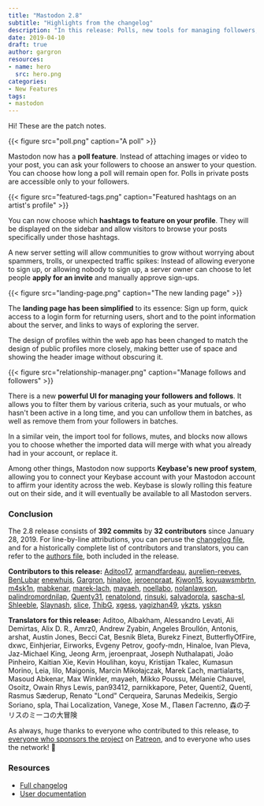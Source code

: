 ```yaml
---
title: "Mastodon 2.8"
subtitle: "Highlights from the changelog"
description: "In this release: Polls, new tools for managing followers, new frontpage design, new admin features, Keybase integration, and more"
date: 2019-04-10
draft: true
author: gargron
resources:
- name: hero
  src: hero.png
categories:
- New Features
tags:
- mastodon
---
```


Hi! These are the patch notes.

{{< figure src="poll.png" caption="A poll" >}}

Mastodon now has a **poll feature**. Instead of attaching images or video to your post, you can ask your followers to choose an answer to your question. You can choose how long a poll will remain open for. Polls in private posts are accessible only to your followers.

{{< figure src="featured-tags.png" caption="Featured hashtags on an artist's profile" >}}

You can now choose which **hashtags to feature on your profile**. They will be displayed on the sidebar and allow visitors to browse your posts specifically under those hashtags.

A new server setting will allow communities to grow without worrying about spammers, trolls, or unexpected traffic spikes: Instead of allowing everyone to sign up, or allowing nobody to sign up, a server owner can choose to let people **apply for an invite** and manually approve sign-ups.

{{< figure src="landing-page.png" caption="The new landing page" >}}

The **landing page has been simplified** to its essence: Sign up form, quick access to a login form for returning users, short and to the point information about the server, and links to ways of exploring the server.

The design of profiles within the web app has been changed to match the design of public profiles more closely, making better use of space and showing the header image without obscuring it.

{{< figure src="relationship-manager.png" caption="Manage follows and followers" >}}

There is a new **powerful UI for managing your followers and follows**. It allows you to filter them by various criteria, such as your mutuals, or who hasn't been active in a long time, and you can unfollow them in batches, as well as remove them from your followers in batches.

In a similar vein, the import tool for follows, mutes, and blocks now allows you to choose whether the imported data will merge with what you already had in your account, or replace it.

Among other things, Mastodon now supports **Keybase's new proof system**, allowing you to connect your Keybase account with your Mastodon account to affirm your identity across the web. Keybase is slowly rolling this feature out on their side, and it will eventually be available to all Mastodon servers.

### Conclusion

The 2.8 release consists of **392 commits** by **32 contributors** since January 28, 2019. For line-by-line attributions, you can peruse the [changelog file][changelog], and for a historically complete list of contributors and translators, you can refer to the [authors file][authors], both included in the release.

[changelog]: https://github.com/tootsuite/mastodon/blob/v2.8.0/CHANGELOG.md
[authors]: https://github.com/tootsuite/mastodon/blob/v2.8.0/AUTHORS.md

**Contributors to this release:** [Aditoo17](https://github.com/Aditoo17), [armandfardeau](https://github.com/armandfardeau), [aurelien-reeves](https://github.com/aurelien-reeves), [BenLubar](https://github.com/BenLubar) [enewhuis](https://github.com/enewhuis), [Gargron](https://github.com/Gargron), [hinaloe](https://github.com/hinaloe), [jeroenpraat](https://github.com/jeroenpraat), [Kjwon15](https://github.com/Kjwon15), [koyuawsmbrtn](https://github.com/koyuawsmbrtn), [m4sk1n](https://github.com/m4sk1n), [mabkenar](https://github.com/mabkenar), [marek-lach](https://github.com/marek-lach), [mayaeh](https://github.com/mayaeh), [noellabo](https://github.com/noellabo), [nolanlawson](https://github.com/nolanlawson), [palindromordnilap](https://github.com/palindromordnilap), [Quenty31](https://github.com/Quenty31), [renatolond](https://github.com/renatolond), [rinsuki](https://github.com/rinsuki), [salvadorpla](https://github.com/salvadorpla), [sascha-sl](https://github.com/sascha-sl), [Shleeble](https://github.com/Shleeble), [Slaynash](https://github.com/Slaynash), [slice](https://github.com/slice), [ThibG](https://github.com/ThibG), [xgess](https://github.com/xgess), [yagizhan49](https://github.com/yagizhan49), [ykzts](https://github.com/ykzts), [ysksn](https://github.com/ysksn)

**Translators for this release:** Aditoo, Albakham, Alessandro Levati, Ali Demirtas, Alix D. R., Amrz0, Andrew Zyabin, Angeles Broullón, Antonis, arshat, Austin Jones, Becci Cat, Besnik Bleta, Burekz Finezt, ButterflyOfFire, dxwc, Einhjeriar, Eirworks, Evgeny Petrov, goofy-mdn, Hinaloe, Ivan Pleva, Jaz-Michael King, Jeong Arm, jeroenpraat, Joseph Nuthalapati, João Pinheiro, Kaitian Xie, Kevin Houlihan, koyu, Kristijan Tkalec, Kumasun Morino, Leia, lilo, Maigonis, Marcin Mikołajczak, Marek Ľach, martialarts, Masoud Abkenar, Max Winkler, mayaeh, Mikko Poussu, Mélanie Chauvel, Osoitz, Owain Rhys Lewis, pan93412, parnikkapore, Peter, Quenti2, Quentí, Rasmus Sæderup, Renato "Lond" Cerqueira, Sarunas Medeikis, Sergio Soriano, spla, Thai Localization, Vanege, Xose M., Павел Гастелло, 森の子リスのミーコの大冒険

As always, huge thanks to everyone who contributed to this release, to [everyone who sponsors the project][sponsors] on [Patreon][patreon], and to everyone who uses the network! 🐘

[sponsors]: https://joinmastodon.org/sponsors
[patreon]: https://patreon.com/mastodon

### Resources

- [Full changelog](https://github.com/tootsuite/mastodon/releases/tag/v2.8.0)
- [User documentation](https://docs.joinmastodon.org/usage/basics/)
